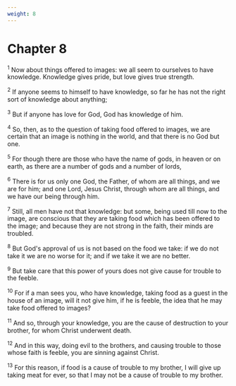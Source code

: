 ```yaml
---
weight: 8
---
```


# Chapter 8

<sup>1</sup> Now about things offered to images: we all seem to ourselves to have knowledge. Knowledge gives pride, but love gives true strength. 

<sup>2</sup> If anyone seems to himself to have knowledge, so far he has not the right sort of knowledge about anything; 

<sup>3</sup> But if anyone has love for God, God has knowledge of him. 

<sup>4</sup> So, then, as to the question of taking food offered to images, we are certain that an image is nothing in the world, and that there is no God but one. 

<sup>5</sup> For though there are those who have the name of gods, in heaven or on earth, as there are a number of gods and a number of lords, 

<sup>6</sup> There is for us only one God, the Father, of whom are all things, and we are for him; and one Lord, Jesus Christ, through whom are all things, and we have our being through him. 

<sup>7</sup> Still, all men have not that knowledge: but some, being used till now to the image, are conscious that they are taking food which has been offered to the image; and because they are not strong in the faith, their minds are troubled. 

<sup>8</sup> But God's approval of us is not based on the food we take: if we do not take it we are no worse for it; and if we take it we are no better. 

<sup>9</sup> But take care that this power of yours does not give cause for trouble to the feeble. 

<sup>10</sup> For if a man sees you, who have knowledge, taking food as a guest in the house of an image, will it not give him, if he is feeble, the idea that he may take food offered to images? 

<sup>11</sup> And so, through your knowledge, you are the cause of destruction to your brother, for whom Christ underwent death. 

<sup>12</sup> And in this way, doing evil to the brothers, and causing trouble to those whose faith is feeble, you are sinning against Christ. 

<sup>13</sup> For this reason, if food is a cause of trouble to my brother, I will give up taking meat for ever, so that I may not be a cause of trouble to my brother. 


